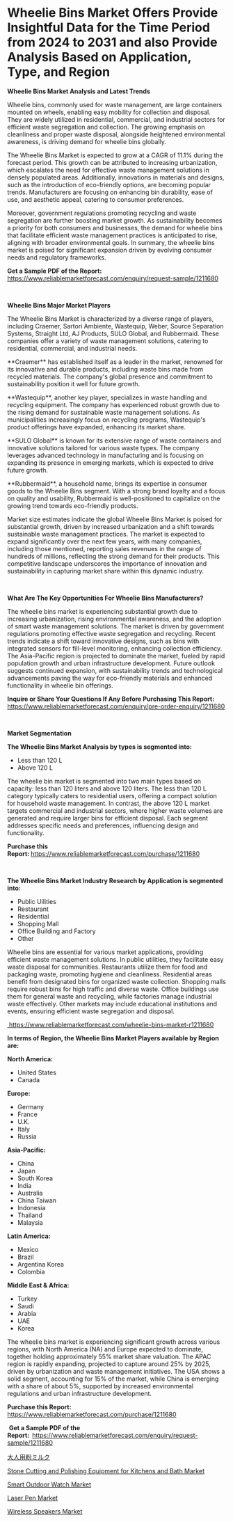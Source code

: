 <p><h1>Wheelie Bins Market Offers Provide Insightful Data for the Time Period from 2024 to 2031 and also Provide Analysis Based on Application, Type, and Region</h1></p><p><strong>Wheelie Bins Market Analysis and Latest Trends</strong></p>
<p><p>Wheelie bins, commonly used for waste management, are large containers mounted on wheels, enabling easy mobility for collection and disposal. They are widely utilized in residential, commercial, and industrial sectors for efficient waste segregation and collection. The growing emphasis on cleanliness and proper waste disposal, alongside heightened environmental awareness, is driving demand for wheelie bins globally.</p><p>The Wheelie Bins Market is expected to grow at a CAGR of 11.1% during the forecast period. This growth can be attributed to increasing urbanization, which escalates the need for effective waste management solutions in densely populated areas. Additionally, innovations in materials and designs, such as the introduction of eco-friendly options, are becoming popular trends. Manufacturers are focusing on enhancing bin durability, ease of use, and aesthetic appeal, catering to consumer preferences.</p><p>Moreover, government regulations promoting recycling and waste segregation are further boosting market growth. As sustainability becomes a priority for both consumers and businesses, the demand for wheelie bins that facilitate efficient waste management practices is anticipated to rise, aligning with broader environmental goals. In summary, the wheelie bins market is poised for significant expansion driven by evolving consumer needs and regulatory frameworks.</p></p>
<p><strong>Get a Sample PDF of the Report:&nbsp;</strong> <a href="https://www.reliablemarketforecast.com/enquiry/request-sample/1211680?utm_campaign=1082&utm_medium=2&utm_source=Github&utm_content=ia&utm_term=17122024&utm_id=wheelie-bins">https://www.reliablemarketforecast.com/enquiry/request-sample/1211680</a></p>
<p>&nbsp;</p>
<p><strong>Wheelie Bins Major Market Players</strong></p>
<p><p>The Wheelie Bins Market is characterized by a diverse range of players, including Craemer, Sartori Ambiente, Wastequip, Weber, Source Separation Systems, Straight Ltd, AJ Products, SULO Global, and Rubbermaid. These companies offer a variety of waste management solutions, catering to residential, commercial, and industrial needs.</p><p>**Craemer** has established itself as a leader in the market, renowned for its innovative and durable products, including waste bins made from recycled materials. The company's global presence and commitment to sustainability position it well for future growth.</p><p>**Wastequip**, another key player, specializes in waste handling and recycling equipment. The company has experienced robust growth due to the rising demand for sustainable waste management solutions. As municipalities increasingly focus on recycling programs, Wastequip's product offerings have expanded, enhancing its market share.</p><p>**SULO Global** is known for its extensive range of waste containers and innovative solutions tailored for various waste types. The company leverages advanced technology in manufacturing and is focusing on expanding its presence in emerging markets, which is expected to drive future growth.</p><p>**Rubbermaid**, a household name, brings its expertise in consumer goods to the Wheelie Bins segment. With a strong brand loyalty and a focus on quality and usability, Rubbermaid is well-positioned to capitalize on the growing trend towards eco-friendly products.</p><p>Market size estimates indicate the global Wheelie Bins Market is poised for substantial growth, driven by increased urbanization and a shift towards sustainable waste management practices. The market is expected to expand significantly over the next few years, with many companies, including those mentioned, reporting sales revenues in the range of hundreds of millions, reflecting the strong demand for their products. This competitive landscape underscores the importance of innovation and sustainability in capturing market share within this dynamic industry.</p></p>
<p>&nbsp;</p>
<p><strong>What Are The Key Opportunities For Wheelie Bins Manufacturers?</strong></p>
<p><p>The wheelie bins market is experiencing substantial growth due to increasing urbanization, rising environmental awareness, and the adoption of smart waste management solutions. The market is driven by government regulations promoting effective waste segregation and recycling. Recent trends indicate a shift toward innovative designs, such as bins with integrated sensors for fill-level monitoring, enhancing collection efficiency. The Asia-Pacific region is projected to dominate the market, fueled by rapid population growth and urban infrastructure development. Future outlook suggests continued expansion, with sustainability trends and technological advancements paving the way for eco-friendly materials and enhanced functionality in wheelie bin offerings.</p></p>
<p><strong>Inquire or Share Your Questions If Any Before Purchasing This Report:</strong> <a href="https://www.reliablemarketforecast.com/enquiry/pre-order-enquiry/1211680?utm_campaign=1082&utm_medium=2&utm_source=Github&utm_content=ia&utm_term=17122024&utm_id=wheelie-bins">https://www.reliablemarketforecast.com/enquiry/pre-order-enquiry/1211680</a></p>
<p>&nbsp;</p>
<p><strong>Market Segmentation</strong></p>
<p><strong>The Wheelie Bins Market Analysis by types is segmented into:</strong></p>
<p><ul><li>Less than 120 L</li><li>Above 120 L</li></ul></p>
<p><p>The wheelie bin market is segmented into two main types based on capacity: less than 120 liters and above 120 liters. The less than 120 L category typically caters to residential users, offering a compact solution for household waste management. In contrast, the above 120 L market targets commercial and industrial sectors, where higher waste volumes are generated and require larger bins for efficient disposal. Each segment addresses specific needs and preferences, influencing design and functionality.</p></p>
<p><strong>Purchase this Report:&nbsp;</strong><a href="https://www.reliablemarketforecast.com/purchase/1211680?utm_campaign=1082&utm_medium=2&utm_source=Github&utm_content=ia&utm_term=17122024&utm_id=wheelie-bins">https://www.reliablemarketforecast.com/purchase/1211680</a></p>
<p>&nbsp;</p>
<p><strong>The Wheelie Bins Market Industry Research by Application is segmented into:</strong></p>
<p><ul><li>Public Uilities</li><li>Restaurant</li><li>Residential</li><li>Shopping Mall</li><li>Office Building and Factory</li><li>Other</li></ul></p>
<p><p>Wheelie bins are essential for various market applications, providing efficient waste management solutions. In public utilities, they facilitate easy waste disposal for communities. Restaurants utilize them for food and packaging waste, promoting hygiene and cleanliness. Residential areas benefit from designated bins for organized waste collection. Shopping malls require robust bins for high traffic and diverse waste. Office buildings use them for general waste and recycling, while factories manage industrial waste effectively. Other markets may include educational institutions and events, ensuring efficient waste segregation and disposal.</p></p>
<p><a href="https://www.reliablemarketforecast.com/wheelie-bins-market-r1211680?utm_campaign=1082&utm_medium=2&utm_source=Github&utm_content=ia&utm_term=17122024&utm_id=wheelie-bins">&nbsp;https://www.reliablemarketforecast.com/wheelie-bins-market-r1211680</a></p>
<p><strong>In terms of Region, the Wheelie Bins Market Players available by Region are:</strong></p>
<p>
    <p> <strong> North America: </strong>
        <ul>
            <li>United States</li>
            <li>Canada</li>
        </ul>
        </p> 
    <p> <strong> Europe: </strong>
        <ul>
            <li>Germany</li>
            <li>France</li>
            <li>U.K.</li>
            <li>Italy</li>
            <li>Russia</li>
        </ul>
        </p> 
    <p> <strong> Asia-Pacific: </strong>
        <ul>
            <li>China</li>
            <li>Japan</li>
            <li>South Korea</li>
            <li>India</li>
            <li>Australia</li>
            <li>China Taiwan</li>
            <li>Indonesia</li>
            <li>Thailand</li>
            <li>Malaysia</li>
        </ul>
        </p> 
    <p> <strong> Latin America: </strong>
        <ul>
            <li>Mexico</li>
            <li>Brazil</li>
            <li>Argentina Korea</li>
            <li>Colombia</li>
        </ul>
        </p> 
    <p> <strong> Middle East & Africa: </strong>
        <ul>
            <li>Turkey</li>
            <li>Saudi</li>
            <li>Arabia</li>
            <li>UAE</li>
            <li>Korea</li>
        </ul>
    </p>
    </p>
<p><p>The wheelie bins market is experiencing significant growth across various regions, with North America (NA) and Europe expected to dominate, together holding approximately 55% market share valuation. The APAC region is rapidly expanding, projected to capture around 25% by 2025, driven by urbanization and waste management initiatives. The USA shows a solid segment, accounting for 15% of the market, while China is emerging with a share of about 5%, supported by increased environmental regulations and urban infrastructure development.</p></p>
<p><strong>Purchase this Report: </strong><a href="https://www.reliablemarketforecast.com/purchase/1211680?utm_campaign=1082&utm_medium=2&utm_source=Github&utm_content=ia&utm_term=17122024&utm_id=wheelie-bins">https://www.reliablemarketforecast.com/purchase/1211680</a></p>
<p>&nbsp;<strong>Get a Sample PDF of the Report:&nbsp;&nbsp;</strong><a href="https://www.reliablemarketforecast.com/enquiry/request-sample/1211680?utm_campaign=1082&utm_medium=2&utm_source=Github&utm_content=ia&utm_term=17122024&utm_id=wheelie-bins">https://www.reliablemarketforecast.com/enquiry/request-sample/1211680</a></p>
<p><strong></strong></p>
<p><p><a href="https://github.com/lababdou/Market-Research-Report-List-6/blob/main/209744027614.md?utm_campaign=1082&utm_medium=2&utm_source=Github&utm_content=ia&utm_term=17122024&utm_id=wheelie-bins">大人用粉ミルク</a></p><p><a href="https://github.com/NorbertYates/Market-Research-Report-List-7/blob/main/stone-cutting-and-polishing-equipment-for-kitchens-and-bath-market.md?utm_campaign=1082&utm_medium=2&utm_source=Github&utm_content=ia&utm_term=17122024&utm_id=wheelie-bins">Stone Cutting and Polishing Equipment for Kitchens and Bath Market</a></p><p><a href="https://www.linkedin.com/pulse/future-market-revenue-growth-smart-outdoor-watch-147-cagr-2024-hcbwe?utm_campaign=1082&utm_medium=2&utm_source=Github&utm_content=ia&utm_term=17122024&utm_id=wheelie-bins">Smart Outdoor Watch Market</a></p><p><a href="https://www.linkedin.com/pulse/rapid-growth-global-laser-pen-market-cagr-56-from-2024-nvene?utm_campaign=1082&utm_medium=2&utm_source=Github&utm_content=ia&utm_term=17122024&utm_id=wheelie-bins">Laser Pen Market</a></p><p><a href="https://www.linkedin.com/pulse/in-depth-wireless-speakers-market-analysis-expansion-potential-5rl6e?utm_campaign=1082&utm_medium=2&utm_source=Github&utm_content=ia&utm_term=17122024&utm_id=wheelie-bins">Wireless Speakers Market</a></p></p>